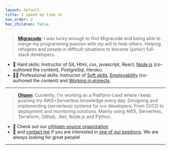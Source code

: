```yaml
---
layout: default
title: I spend my time at
nav_order: 2
has_children: false
---
```


> [**Migracode**](https://migracode.openculturalcenter.org/): I was lucky enough to find Migracode and being able to merge my programming passion with my will to help others. Helping refugees and people in difficult situations to become (junior) full-stack developers.

- 📖 Hard skills: Instructor of Git, Html, css, javascript, React, [Node.js](https://syllabus.migracode.org/courses/introduction-3/course-content/nodejs) (co-authored the content), PostgreSql, Heroku.
- 💁‍♂️ Professional skills: Instructor of [Soft skills](https://syllabus.migracode.org/courses/introduction-3/course-content/soft-skills-trainings/soft-skills-overview), [Employability](https://syllabus.migracode.org/courses/introduction-3/course-content/soft-skills-trainings/2-employability) (co-authored the content) and [Working in projects](https://syllabus.migracode.org/courses/introduction-3/course-content/soft-skills-trainings/4-project-management).

---

> [**Ohpen**](https://www.ohpen.com/): Currently, I'm working as a Platform-Lead where I keep pushing my AWS+Serverless knowledge every day. Designing and implementing (serverless) systems for our developers. From CI/CD to deployment and monitoring solutions. Mainly using AWS, Serverless, Terraform, Github, .Net, Node.js and Python.

- 🚀 Check out our [o(h)pen-source organization](https://github.com/ohpensource)
- 💪 and [contact me](https://www.linkedin.com/in/eduardbargues/) if you are interested in [one of our positions](https://ohpen.pinpointhq.com/?). We are always looking for great people!

---
